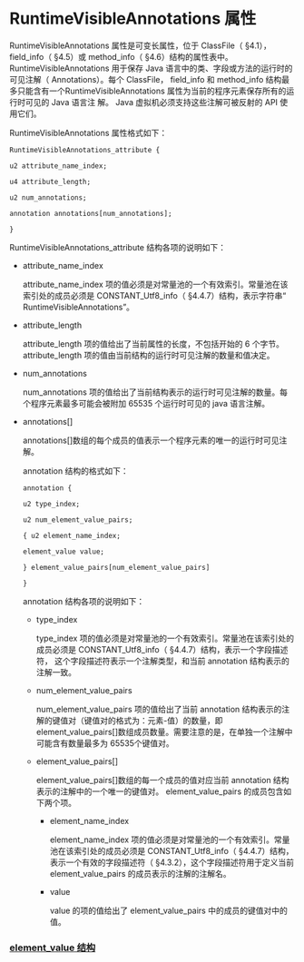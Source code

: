 # RuntimeVisibleAnnotations 属性

RuntimeVisibleAnnotations 属性是可变长属性，位于 ClassFile（ §4.1），field_info（ §4.5）或 method_info（ §4.6）结构的属性表中。
RuntimeVisibleAnnotations 用于保存 Java 语言中的类、字段或方法的运行时的可见注解（ Annotations）。每个 ClassFile， field_info 和 method_info 结构最多只能含有一个RuntimeVisibleAnnotations 属性为当前的程序元素保存所有的运行时可见的 Java 语言注 解。 Java 虚拟机必须支持这些注解可被反射的 API 使用它们。

RuntimeVisibleAnnotations 属性格式如下：

```
RuntimeVisibleAnnotations_attribute {

u2 attribute_name_index;

u4 attribute_length;

u2 num_annotations;

annotation annotations[num_annotations];

}
```

RuntimeVisibleAnnotations_attribute 结构各项的说明如下：

* attribute_name_index

  attribute_name_index 项的值必须是对常量池的一个有效索引。常量池在该索引处的成员必须是 CONSTANT_Utf8_info（ §4.4.7）结构，表示字符串“ RuntimeVisibleAnnotations”。


* attribute_length

  attribute_length 项的值给出了当前属性的长度，不包括开始的 6 个字节。attribute_length 项的值由当前结构的运行时可见注解的数量和值决定。

* num_annotations

  num_annotations 项的值给出了当前结构表示的运行时可见注解的数量。每个程序元素最多可能会被附加 65535 个运行时可见的 java 语言注解。

* annotations[]

  annotations[]数组的每个成员的值表示一个程序元素的唯一的运行时可见注解。

  annotation 结构的格式如下：

  ```
  annotation {

  u2 type_index;

  u2 num_element_value_pairs;

  { u2 element_name_index;

  element_value value;

  } element_value_pairs[num_element_value_pairs]

  }
  ```

  annotation 结构各项的说明如下：

  * type_index

    type_index 项的值必须是对常量池的一个有效索引。常量池在该索引处的成员必须是 CONSTANT_Utf8_info（ §4.4.7）结构，表示一个字段描述符， 这个字段描述符表示一个注解类型，和当前 annotation 结构表示的注解一致。

  * num_element_value_pairs

    num_element_value_pairs 项的值给出了当前 annotation 结构表示的注解的键值对（键值对的格式为：元素-值）的数量，即 element_value_pairs[]数组成员数量。需要注意的是，在单独一个注解中可能含有数量最多为 65535个键值对。

  * element_value_pairs[]

    element_value_pairs[]数组的每一个成员的值对应当前 annotation 结构表示的注解中的一个唯一的键值对。 element_value_pairs 的成员包含如下两个项。

    * element_name_index

      element_name_index 项的值必须是对常量池的一个有效索引。常量池在该索引处的成员必须是 CONSTANT_Utf8_info（ §4.4.7）结构，表示一个有效的字段描述符（ §4.3.2），这个字段描述符用于定义当前element_value_pairs 的成员表示的注解的注解名。

    * value

      value 的项的值给出了 element_value_pairs 中的成员的键值对中的值。 


### [element_value 结构](ElementValue.md)
